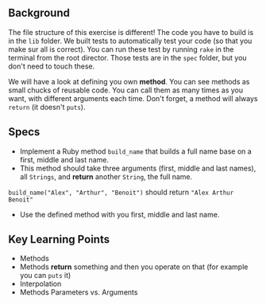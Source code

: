 ## Background

The file structure of this exercise is different! The code you have to build is in the `lib` folder. We built tests to automatically test your code (so that you make sur all is correct). You can run these test by running `rake` in the terminal from the root director. Those tests are in the `spec` folder, but you don't need to touch these.

We will have a look at defining you own **method**. You can see methods as small chucks of reusable code. You can call them as many times as you want, with different arguments each time. Don't forget, a method will always `return` (it doesn't `puts`).

## Specs

- Implement a Ruby method `build_name` that builds a full name base on a first, middle and last name.
- This method should take three arguments (first, middle and last names), all `Strings`, and **return** another `String`, the full name.

`build_name("Alex", "Arthur", "Benoit")` should return `"Alex Arthur Benoit"`

- Use the defined method with you first, middle and last name.

## Key Learning Points

- Methods
- Methods **return** something and then you operate on that (for example you can `puts` it)
- Interpolation
- Methods Parameters vs. Arguments
